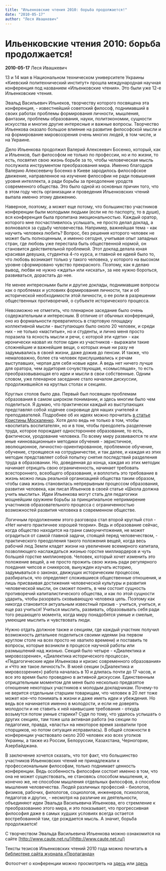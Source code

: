 ```yaml
---
title: "Ильенковские чтения 2010: борьба продолжается!"
date: "2010-05-17"
author: "Леся Ивашкевич"
---
```


# Ильенковские чтения 2010: борьба продолжается!

**2010-05-17** Леся Ивашкевич

13 и 14 мая в Национальном техническом университете Украины «Киевский политехнический институт» прошла международная научная конференция под названием «Ильенковские чтения». Это были уже 12-е Ильенковские чтения.

Эвальд Васильевич Ильнеков, творчеству которого посвящена эта конференция, - известнейший советский философ, поднимавший в своих работах проблемы формирования личности, мышления, фантазии, проблемы образования, науки, политэкономии, сущности искусства и многие другие интересные и важные вопросы. Творчество Ильенкова оказало большое влияние на развитие философской мысли и на формирование мировоззрения очень многих людей, в том числе, и на Украине.

Дело Ильенкова продолжил Валерий Алексеевич Босенко, который, как и Ильенков, был философом не только по профессии, но и по жизни, то есть, посвятил свою жизнь борьбе за то, чтобы человеческая мысль послужила инструментом преобразования мира. Именно благодаря Валерию Алексеевичу Босенко в Киеве зародилось философское движение, направленное на изучение философии не ради повышения уровня интеллекта, а ради борьбы за преодоление уродств современного общества. Это было одной из основных причин того, что в этом году честь организации и проведения Ильенковских чтений выпала именно этому движению.

Наверное, поэтому, а может еще потому, что большинство участников конференции были молодыми людьми (если не по паспорту, то в душе), вся конференция была пропитана эмоциональностью. Каждый оратор, которого мне посчастливилось услышать, не просто делал доклад, а волновался за судьбу человечества. Например, важнейшая тема - как научить человека любить? Вопрос, без решения которого человек не может быть полноценным, и именно сегодня, учитывая опыт западных стран, где любовь уже перестала быть общественной нормой, он становится действительной проблемой. Этот доклад делала юная красивая девушка, студентка 4-го курса, и главной ее идеей было то, что любовь возникает только у такого человека, у которого на высоком уровне сформировано чувство прекрасного. Поэтому, как я делаю вывод, любви не нужно «ждать» или «искать», за нее нужно бороться, развиваться, дорастать до нее.

Не менее интересными были и другие доклады, поднимавшие вопросы как о проблемах и условиях формирования личности, так и об исторической необходимости этой личности, о ее роли в разрешении общественных противоречий, о субъекте исторического процесса.

Невозможно не отметить, что пленарное заседание было очень содержательным и интересным. В отличие от обычных конференций, оно из формальности превратилось в стартовую площадку коллективной мысли - выступающих было около 20 человек, и среди них - не только «маститые», но и студенты, и лично меня просто поразила та ясность мысли и речи, с которой эти «дети» - как иронически назвал их потом один из участников - выражали такие сложнейшие и важнейшие вещи, о которых иные ни разу не задумывались в своей жизни, даже дожив до пенсии. И также, что немаловажно, более ста человек прислушивались к речам выступавших, черпая для себя новые идеи. А ведь нет ничего лучше для оратора, чем аудитория сочувствующая, «сомыслящая», то есть преобразовывающая его идеи и мысли в свои собственные. Одним словом, уже пленарное заседание стало началом дискуссии, продолжившейся на круглых столах и секциях.

Круглых столов было два. Первый был посвящен проблемам образования в самом широком понимании, и здесь многим было чем поделиться. Я думаю, что практически каждый из выступающих представлял собой ходячее сокровище для наших учителей и преподавателей. Подробнее об их идеях можно прочитать [в статье Кристины Москаленко](/2263.md). Хотя дело ведь не только в том, чтобы «воспитать воспитателя», но и в том, чтобы преодолеть разделение труда, которое порождает одностороннее образование, то есть, фактически, уродование человека. По всему миру развиваются те или иные «инновационные» методики обучения - эвристичное, эволюционное, личностно-ориентированное, проблемное обучение, обучение, строящееся на сотрудничестве, и так далее, и каждая из этих методик представляет собой попытку снятия последствий разделения труда в образовании. Но, доведенная до конца, каждая из этих методик начинает отрицать свою ограниченность, начинает требовать всестороннего, всеобщего образования, и воплотить это требование в жизнь можно лишь реальной организацией общества таким образом, чтобы сама жизнь становилась непрерывным процессом образования, развития человека, как писал Ильенков в своей статье «Школа должна учить мыслить». Идеи Ильенкова могут стать для педагогики мощнейшим оружием борьбы за принципиальное непримирение участников образовательного процесса с ограниченностью возможностей развития человека в современном обществе.

Логичным продолжением этого разговора стал второй круглый стол - «Нет ничего практичнее хорошей теории». Ведь и образование сейчас, когда общество находится на грани самоуничтожения, не может оградиться от самой главной задачи, стоящей перед человечеством, - практического преодоления такого положения вещей, когда весь рабочий люд Земли кладет жизни на увеличение всемирного капитала, позволяющего наслаждаться жизнью горстке миллиардеров и чуть большей горстке миллионеров. Человек, который хочет изменить это положение вещей, а не просто прожить свою жизнь ради регулярного поедания чипсов и сникерсов, вынужден изучать историю, задумываться о законах, движущих историческим процессом, разбираться, что определяет сложившиеся общественные отношения, и лишь присваивая достижения человеческой культуры и развития человеческой мысли, он сможет понять, в чем состоит сущность противоречий капиталистического общества, и как по этой сущности ударить, чтобы разорвать сковывающую человека цепь. Поэтому как никогда становится актуальным известный призыв - учиться, учиться, и еще раз учиться! Учиться мыслить, развивать, образовывать себя ради того решающего момента, когда миру понадобятся умные и смелые, умеющие мыслить и чувствовать люди.

Нужно отдать должное также и секциям, где каждый участник получил возможность детальнее поделиться своими идеями (на первом круглом столе на всех просто не хватило времени) и поставить те вопросы, которые возникли в процессе научной работы или размышлений над жизнью. Секций было четыре - «Диалектика и мировоззрение», «Диалектика исторического процесса», «Педагогические идеи Ильенкова и кризис современного образования» и «Что же такое личность?». В моей секции («Диалектика и мировоззрение») работа началась в 10 и длилась почти до 17 часов, и все это время было проведено в активной дискуссии. Единственным отрицательным моментом для меня было несколько предвзятое отношение некоторых участников к молодым докладчикам. Почему-то не верится отдельным старшим товарищам, что человек в 20 лет тоже может кое-что понимать в жизни и даже иметь идеи и убеждения. Но ведь все начинается именно в молодости, и если не доверять молодости и не ставить к ней наивысшие требования - откуда возьмутся потом умные старики? Судя по тому, что удалось услышать о других секциях, там тоже шла активная работа (на секции по педагогике, правда, «власть» на некоторое время захватили трое спорщиков, но потом ситуация исправилась). В общей сложности в конференции участвовало около 200 человек изо всех уголков Украины, а также из России, Белоруссии, Казахстана, Черногории, Азербайджана.

В заключение хочется сказать, что тот факт, что большинство участников Ильенковских чтений не принадлежали к профессиональным философам, только поднимает ценность конференции. Ведь особенность философии состоит именно в том, что она не может существовать, не становясь способом мышления, и, конечно же, не способом мышления отдельных философов, а способом мышления человечества. Людей различных профессий - биологов, физиков, рабочих, филологов, социологов, инженеров, психологов, педагогов и других, - несмотря на различие их деятельности, объединяют идеи Эвальда Васильевича Ильенкова, его стремление к преобразованию этого мира, и это показывает, что прогрессивная философия даже в самых худших условиях всегда остается востребованной там, где рождается мысль. А значит, борьба продолжается!

С творчеством Эвальда Васильевича Ильенкова можно ознакомится на сайте [http://www.caute.net.ru/](http://www.caute.net.ru/)

Тексты тезисов Ильенковских чтений 2010 года можно почитать в [библиотеке сайта журнала «Пропаганда»](/bibl/IlienkovTezis-2010.zip)

Фотоотчет о конференции можно просмотреть на [здесь](http://dnvr.kpi.ua/news/konferenciya-illyenkivski-chitannya-2010-na-fsp-fotozvit/) или [здесь](http://student.kpi.ua/1774/konferenciya-ilenkovskie-chteniya-2010-fotootchet/#more-1774)
